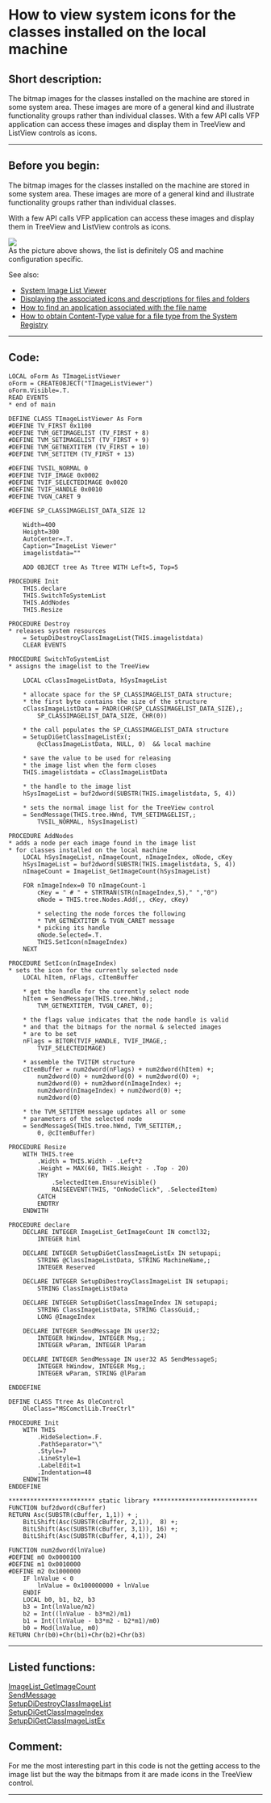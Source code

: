 
# How to view system icons for the classes installed on the local machine

## Short description:
The bitmap images for the classes installed on the machine are stored in some system area. These images are more of a general kind and illustrate functionality groups rather than individual classes. With a few API calls VFP application can access these images and display them in TreeView and ListView controls as icons.  
***  


## Before you begin:
The bitmap images for the classes installed on the machine are stored in some system area. These images are more of a general kind and illustrate functionality groups rather than individual classes.   

With a few API calls VFP application can access these images and display them in TreeView and ListView controls as icons.  

![](../images/instclassesimagelist.jpg)  
As the picture above shows, the list is definitely OS and machine configuration specific.  

See also:

* [System Image List Viewer](sample_021.md)  
* [Displaying the associated icons and descriptions for files and folders](sample_530.md)  
* [How to find an application associated with the file name](sample_138.md)  
* [How to obtain Content-Type value for a file type from the System Registry](sample_468.md)  
  
***  


## Code:
```foxpro  
LOCAL oForm As TImageListViewer
oForm = CREATEOBJECT("TImageListViewer")
oForm.Visible=.T.
READ EVENTS
* end of main

DEFINE CLASS TImageListViewer As Form
#DEFINE TV_FIRST 0x1100
#DEFINE TVM_GETIMAGELIST (TV_FIRST + 8)
#DEFINE TVM_SETIMAGELIST (TV_FIRST + 9)
#DEFINE TVM_GETNEXTITEM (TV_FIRST + 10)
#DEFINE TVM_SETITEM (TV_FIRST + 13)

#DEFINE TVSIL_NORMAL 0
#DEFINE TVIF_IMAGE 0x0002
#DEFINE TVIF_SELECTEDIMAGE 0x0020
#DEFINE TVIF_HANDLE 0x0010
#DEFINE TVGN_CARET 9

#DEFINE SP_CLASSIMAGELIST_DATA_SIZE 12

	Width=400
	Height=300
	AutoCenter=.T.
	Caption="ImageList Viewer"
	imagelistdata=""

	ADD OBJECT tree As Ttree WITH Left=5, Top=5

PROCEDURE Init
	THIS.declare
	THIS.SwitchToSystemList
	THIS.AddNodes
	THIS.Resize

PROCEDURE Destroy
* releases system resources
	= SetupDiDestroyClassImageList(THIS.imagelistdata)
	CLEAR EVENTS

PROCEDURE SwitchToSystemList
* assigns the imagelist to the TreeView

	LOCAL cClassImageListData, hSysImageList

	* allocate space for the SP_CLASSIMAGELIST_DATA structure;
	* the first byte contains the size of the structure
	cClassImageListData = PADR(CHR(SP_CLASSIMAGELIST_DATA_SIZE),;
		SP_CLASSIMAGELIST_DATA_SIZE, CHR(0))

	* the call populates the SP_CLASSIMAGELIST_DATA structure
	= SetupDiGetClassImageListEx(;
		@cClassImageListData, NULL, 0)  && local machine

	* save the value to be used for releasing
	* the image list when the form closes
	THIS.imagelistdata = cClassImageListData

	* the handle to the image list
	hSysImageList = buf2dword(SUBSTR(THIS.imagelistdata, 5, 4))

	* sets the normal image list for the TreeView control
	= SendMessage(THIS.tree.HWnd, TVM_SETIMAGELIST,;
		TVSIL_NORMAL, hSysImageList)

PROCEDURE AddNodes
* adds a node per each image found in the image list
* for classes installed on the local machine
	LOCAL hSysImageList, nImageCount, nImageIndex, oNode, cKey
	hSysImageList = buf2dword(SUBSTR(THIS.imagelistdata, 5, 4))
	nImageCount = ImageList_GetImageCount(hSysImageList)
	
	FOR nImageIndex=0 TO nImageCount-1
		cKey = " # " + STRTRAN(STR(nImageIndex,5)," ","0")
		oNode = THIS.tree.Nodes.Add(,, cKey, cKey)

		* selecting the node forces the following
		* TVM_GETNEXTITEM & TVGN_CARET message
		* picking its handle
		oNode.Selected=.T.
		THIS.SetIcon(nImageIndex)
	NEXT

PROCEDURE SetIcon(nImageIndex)
* sets the icon for the currently selected node
    LOCAL hItem, nFlags, cItemBuffer

    * get the handle for the currently select node
    hItem = SendMessage(THIS.tree.hWnd,;
    	TVM_GETNEXTITEM, TVGN_CARET, 0);

	* the flags value indicates that the node handle is valid
	* and that the bitmaps for the normal & selected images
	* are to be set
    nFlags = BITOR(TVIF_HANDLE, TVIF_IMAGE,;
    	TVIF_SELECTEDIMAGE)

	* assemble the TVITEM structure
    cItemBuffer = num2dword(nFlags) + num2dword(hItem) +;
    	num2dword(0) + num2dword(0) + num2dword(0) +;
    	num2dword(0) + num2dword(nImageIndex) +;
    	num2dword(nImageIndex) + num2dword(0) +;
    	num2dword(0)

	* the TVM_SETITEM message updates all or some
	* parameters of the selected node
    = SendMessageS(THIS.tree.hWnd, TVM_SETITEM,;
    	0, @cItemBuffer)

PROCEDURE Resize
	WITH THIS.tree
		.Width = THIS.Width - .Left*2
		.Height = MAX(60, THIS.Height - .Top - 20)
		TRY
			.SelectedItem.EnsureVisible()
			RAISEEVENT(THIS, "OnNodeClick", .SelectedItem)
		CATCH
		ENDTRY
	ENDWITH

PROCEDURE declare
	DECLARE INTEGER ImageList_GetImageCount IN comctl32;
		INTEGER himl

	DECLARE INTEGER SetupDiGetClassImageListEx IN setupapi;
		STRING @ClassImageListData, STRING MachineName,;
		INTEGER Reserved

	DECLARE INTEGER SetupDiDestroyClassImageList IN setupapi;
		STRING ClassImageListData

	DECLARE INTEGER SetupDiGetClassImageIndex IN setupapi;
		STRING ClassImageListData, STRING ClassGuid,;
		LONG @ImageIndex

	DECLARE INTEGER SendMessage IN user32;
		INTEGER hWindow, INTEGER Msg,;
		INTEGER wParam, INTEGER lParam

	DECLARE INTEGER SendMessage IN user32 AS SendMessageS;
		INTEGER hWindow, INTEGER Msg,;
		INTEGER wParam, STRING @lParam

ENDDEFINE

DEFINE CLASS Ttree As OleControl
	OleClass="MSComctlLib.TreeCtrl"

PROCEDURE Init
	WITH THIS
		.HideSelection=.F.
		.PathSeparator="\"
		.Style=7
		.LineStyle=1
		.LabelEdit=1
		.Indentation=48
	ENDWITH
ENDDEFINE

************************ static library *****************************
FUNCTION buf2dword(cBuffer)
RETURN Asc(SUBSTR(cBuffer, 1,1)) + ;
	BitLShift(Asc(SUBSTR(cBuffer, 2,1)),  8) +;
	BitLShift(Asc(SUBSTR(cBuffer, 3,1)), 16) +;
	BitLShift(Asc(SUBSTR(cBuffer, 4,1)), 24)

FUNCTION num2dword(lnValue)
#DEFINE m0 0x0000100
#DEFINE m1 0x0010000
#DEFINE m2 0x1000000
	IF lnValue < 0
		lnValue = 0x100000000 + lnValue
	ENDIF
	LOCAL b0, b1, b2, b3
	b3 = Int(lnValue/m2)
	b2 = Int((lnValue - b3*m2)/m1)
	b1 = Int((lnValue - b3*m2 - b2*m1)/m0)
	b0 = Mod(lnValue, m0)
RETURN Chr(b0)+Chr(b1)+Chr(b2)+Chr(b3)  
```  
***  


## Listed functions:
[ImageList_GetImageCount](../libraries/comctl32/ImageList_GetImageCount.md)  
[SendMessage](../libraries/user32/SendMessage.md)  
[SetupDiDestroyClassImageList](../libraries/setupapi/SetupDiDestroyClassImageList.md)  
[SetupDiGetClassImageIndex](../libraries/setupapi/SetupDiGetClassImageIndex.md)  
[SetupDiGetClassImageListEx](../libraries/setupapi/SetupDiGetClassImageListEx.md)  

## Comment:
For me the most interesting part in this code is not the getting access to the image list but the way the bitmaps from it are made icons in the TreeView control.  
  
***  


